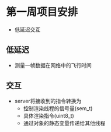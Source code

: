 # 第一周项目安排

- 低延迟交互

## 低延迟

- 测量一帧数据在网络中的飞行时间

## 交互

- server将接收到的指令转换为
  - 控制渲染线程的信号量(sem_t) 
  - 具体渲染指令(uint8_t)
  - 通过对象的静态变量传递给其他线程
